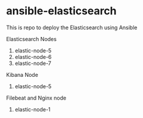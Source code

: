 # ansible-elasticsearch
This is repo to deploy the Elasticsearch  using Ansible

Elasticsearch Nodes
  1. elastic-node-5
  2. elastic-node-6
  3. elastic-node-7

Kibana Node
  1. elastic-node-5

Filebeat and Nginx node
  1. elastic-node-1
